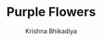 ---
#YAML part
layout: post
title: Purple Flowers
author: Krishna Bhikadiya 
description: "Purple coloured flowers under the shining bright sun"
categories: pictures
image: "/blog/assets/images/Pictures/Flowers1-Krishna_Bhikadiya.jpg"
---